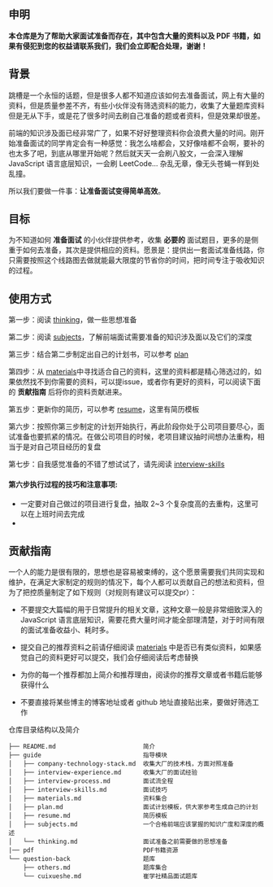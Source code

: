 ## 申明
**本仓库是为了帮助大家面试准备而存在，其中包含大量的资料以及 PDF 书籍，如果有侵犯到您的权益请联系我们，我们会立即配合处理，谢谢！**

## 背景
跳槽是一个永恒的话题，但是很多人都不知道应该如何去准备面试，网上有大量的资料，但是质量参差不齐，有些小伙伴没有筛选资料的能力，收集了大量题库资料但是无从下手，或是花了很多时间去刷自己准备的题或者资料，但是效果却很差。

前端的知识涉及面已经非常广了，如果不好好整理资料你会浪费大量的时间。刚开始准备面试的同学肯定会有一种感觉：我怎么啥都会，又好像啥都不会啊，要补的也太多了吧，到底从哪里开始呢？然后就天天一会刷八股文，一会深入理解 JavaScript 语言底层知识，一会刷 LeetCode... 杂乱无章，像无头苍蝇一样到处乱撞。

所以我们要做一件事：**让准备面试变得简单高效**。

## 目标
为不知道如何 **准备面试** 的小伙伴提供参考，收集 **必要的** 面试题目，更多的是侧重于如何去准备，其次是提供相应的资料。愿景是：提供出一套面试准备线路，你只需要按照这个线路图去做就能最大限度的节省你的时间，把时间专注于吸收知识的过程。

## 使用方式
第一步：阅读 [thinking](https://github.com/cuixueshe/front-end-interview-skills/blob/main/guide/thinking.md)，做一些思想准备

第二步：阅读 [subjects](https://github.com/cuixueshe/front-end-interview-skills/blob/main/guide/subjects.md)，了解前端面试需要准备的知识涉及面以及它们的深度

第三步：结合第二步制定出自己的计划书，可以参考 [plan](https://github.com/cuixueshe/front-end-interview-skills/blob/main/guide/plan.md)

第四步：从 [materials](https://github.com/cuixueshe/front-end-interview-skills/blob/main/guide/materials.md)中寻找适合自己的资料，这里的资料都是精心筛选过的，如果依然找不到你需要的资料，可以提issue，或者你有更好的资料，可以阅读下面的 **贡献指南** 后将你的资料贡献进来。

第五步：更新你的简历，可以参考 [resume](https://github.com/cuixueshe/front-end-interview-skills/blob/main/guide/resume.md)，这里有简历模板

第六步：按照你第三步制定的计划开始执行，再此阶段你处于公司项目要尽心，面试准备也要抓紧的情况。在做公司项目的时候，老项目建议抽时间想办法重构，相当于是对自己项目经历的复盘

第七步：自我感觉准备的不错了想试试了，请先阅读 [interview-skills](https://github.com/cuixueshe/front-end-interview-skills/blob/main/guide/interview-skills.md)

#### 第六步执行过程的技巧和注意事项:
- 一定要对自己做过的项目进行复盘，抽取 2~3 个复杂度高的去重构，这里可以在上班时间去完成
- 


## 贡献指南
一个人的能力是很有限的，思想也是容易被束缚的，这个愿景需要我们共同实现和维护，在满足大家制定的规则的情况下，每个人都可以贡献自己的想法和资料，但为了把控质量制定了如下规则（对规则有建议可以提交pr）：

- 不要提交大篇幅的用于日常提升的相关文章，这种文章一般是非常细致深入的 JavaScript 语言底层知识，需要花费大量时间才能全部理清楚，对于时间有限的面试准备收益小、耗时多。

- 提交自己的推荐资料之前请仔细阅读 [materials](https://github.com/cuixueshe/front-end-interview-skills/blob/main/guide/materials.md) 中是否已有类似资料，如果感觉自己的资料更好可以提交，我们会仔细阅读后考虑替换

- 为你的每一个推荐都加上简介和推荐理由，阅读你的推荐文章或者书籍后能够获得什么

- 不要直接将某些博主的博客地址或者 github 地址直接贴出来，要做好筛选工作

仓库目录结构以及简介
```
├── README.md                        简介
├── guide                            指导模块
│   ├── company-technology-stack.md  收集大厂的技术栈，方面对照准备
│   ├── interview-experience.md      收集大厂的面试经验
│   ├── interview-process.md         面试流全程
│   ├── interview-skills.md          面试技巧
│   ├── materials.md                 资料集合
│   ├── plan.md                      面试计划模板，供大家参考生成自己的计划
│   ├── resume.md                    简历模板
│   ├── subjects.md                  一个合格前端应该掌握的知识广度和深度的概述
│   └── thinking.md                  面试准备之前需要做的思想准备
|── pdf                              PDF书籍资源
└── question-back                    题库
    ├── others.md                    题库集合
    └── cuixueshe.md                 崔学社精品面试题库
```



